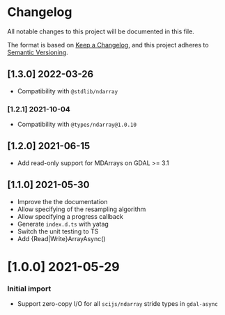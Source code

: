# Changelog

All notable changes to this project will be documented in this file.

The format is based on [Keep a Changelog](https://keepachangelog.com/en/1.0.0/),
and this project adheres to [Semantic Versioning](https://semver.org/spec/v2.0.0.html).

## [1.3.0] 2022-03-26
 - Compatibility with `@stdlib/ndarray`
 
### [1.2.1] 2021-10-04
 - Compatibility with `@types/ndarray@1.0.10`

## [1.2.0] 2021-06-15
 - Add read-only support for MDArrays on GDAL >= 3.1
 
## [1.1.0] 2021-05-30
 - Improve the the documentation
 - Allow specifying of the resampling algorithm
 - Allow specifying a progress callback
 - Generate `index.d.ts` with yatag
 - Switch the unit testing to TS
 - Add {Read|Write}ArrayAsync()

# [1.0.0] 2021-05-29

### Initial import
 - Support zero-copy I/O for all `scijs/ndarray` stride types in `gdal-async`
